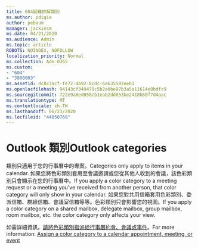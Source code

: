 ```yaml
---
title: 604疑難排解類別
ms.author: pdigia
author: pebaum
manager: jackiesm
ms.date: 04/21/2020
ms.audience: Admin
ms.topic: article
ROBOTS: NOINDEX, NOFOLLOW
localization_priority: Normal
ms.collection: Adm_O365
ms.custom:
- "604"
- "3800003"
ms.assetid: dc8c3acf-fe72-4b92-8cdc-6a635502eeb1
ms.openlocfilehash: 94143cf349479c5b2e6be87b3a5a11614e0bdfc9
ms.sourcegitcommit: 722e9a0ed058cb1eab2dd053be2418b60f7d4aac
ms.translationtype: MT
ms.contentlocale: zh-TW
ms.lasthandoff: 06/23/2020
ms.locfileid: "44850768"
---
```

# <a name="outlook-categories"></a><span data-ttu-id="c842a-102">Outlook 類別</span><span class="sxs-lookup"><span data-stu-id="c842a-102">Outlook categories</span></span>

<span data-ttu-id="c842a-103">類別只適用于您的行事曆中的專案。</span><span class="sxs-lookup"><span data-stu-id="c842a-103">Categories only apply to items in your calendar.</span></span> <span data-ttu-id="c842a-104">如果您將色彩類別套用至會議邀請或您從其他人收到的會議，該色彩類別只會顯示在您的行事曆中。</span><span class="sxs-lookup"><span data-stu-id="c842a-104">If you apply a color category to a meeting request or a meeting you've received from another person, that color category will only show in your calendar.</span></span>  <span data-ttu-id="c842a-105">如果您對共用信箱套用色彩類別、委派信箱、群組信箱、會議室信箱等等。色彩類別只會影響您的視圖。</span><span class="sxs-lookup"><span data-stu-id="c842a-105">If you apply a color category on a shared mailbox, delegate mailbox, group mailbox, room mailbox, etc. the color category only affects your view.</span></span>

<span data-ttu-id="c842a-106">如需詳細資訊，[請將色彩類別指派給行事曆約會、會議或事件](https://support.microsoft.com/office/750596d9-707d-4412-8c0e-7fdc0fc52527)。</span><span class="sxs-lookup"><span data-stu-id="c842a-106">For more information: [Assign a color category to a calendar appointment, meeting, or event](https://support.microsoft.com/office/750596d9-707d-4412-8c0e-7fdc0fc52527)</span></span>
